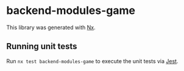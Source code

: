 # backend-modules-game

This library was generated with [Nx](https://nx.dev).

## Running unit tests

Run `nx test backend-modules-game` to execute the unit tests via [Jest](https://jestjs.io).
